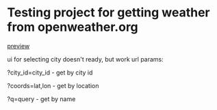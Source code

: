 # Testing project for getting weather from openweather.org

[preview](https://weather.baticpro.ru/)

ui for selecting city doesn't ready, but work url params:

?city_id=city_id - get by city id

?coords=lat,lon - get by location

?q=query - get by name
